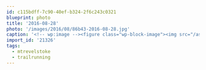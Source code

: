 ```yaml
---
id: c115bdff-7c90-40ef-b324-2f6c243c0321
blueprint: photo
title: '2016-08-28'
photo: '/images/2016/08/86b43-2016-08-28.jpg'
caption: '<!-- wp:image --><figure class="wp-block-image"><img src="/assets/images/2016/08/86b43-2016-08-28.jpg" /></figure><!-- /wp:image --><!-- wp:paragraph --><p>Had fun with this crazy crew running 8 hours through downpours and thunderstorms. #trailrunning #mtrevelstoke</p><!-- /wp:paragraph -->'
import_id: '21326'
tags:
  - mtrevelstoke
  - trailrunning
---
```

